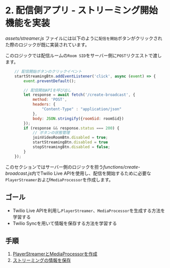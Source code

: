 #  2. 配信側アプリ - ストリーミング開始機能を実装

*assets/streamer.js* ファイルには以下のように`配信を開始`ボタンがクリックされた際のロジックが既に実装されています。

このロジックでは配信ルームの`Room SID`をサーバー側に`POST`リクエストで渡します。

```js
    // 配信開始ボタンのクリックイベント
    startStreamingBtn.addEventListener('click', async (event) => {
        event.preventDefault();

        // 配信開始APIを呼び出し
        let response = await fetch('/create-broadcast', {
            method: 'POST',
            headers: {
                "Content-Type" : "application/json"
            },
            body: JSON.stringify({roomSid: roomSid})
        });
        if (response && response.status === 200) {
            // ボタンの状態管理
            joinVideoRoomBtn.disabled = true;
            startStreamingBtn.disabled = true
            stopStreamingBtn.disabled = false;
        }
    });


```

このセクションではサーバー側のロジックを担う*functions/create-broadcast.js*内でTwilio Live APIを使用し、配信を開始するために必要な`PlayerStreamer`および`MediaProcessor`を作成します。

## ゴール
- Twilio Live APIを利用し`PlayerStreamer`、`MediaProcessor`を生成する方法を学習する
- Twilio Syncを用いて情報を保存する方法を学習する

## 手順
1. [PlayerStreamerとMediaProcessorを作成](01-Twilio-API-Live.md)
2. [ストリーミングの情報を保存](02-Save-Data.md)